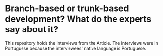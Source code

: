 # Branch-based or trunk-based development?  What do the experts say about it?
This repository holds the interviews from the Article.
The interviews were in Portuguese because the interviewees' native language is Portuguese.
